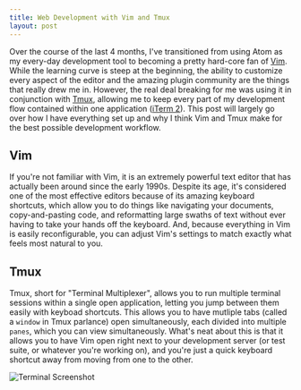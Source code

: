 ```yaml
---
title: Web Development with Vim and Tmux
layout: post
---
```


Over the course of the last 4 months, I've transitioned from using Atom as my every-day development tool to becoming a pretty hard-core fan of [Vim](http://www.vim.org/). While the learning curve is steep at the beginning, the ability to customize every aspect of the editor and the amazing plugin community are the things that really drew me in.  However, the real deal breaking for me was using it in conjunction with [Tmux](http://tmux.sourceforge.net/), allowing me to keep every part of my development flow contained within one application ([iTerm 2](http://iterm2.com/)).  This post will largely go over how I have everything set up and why I think Vim and Tmux make for the best possible development workflow.

## Vim

If you're not familiar with Vim, it is an extremely powerful text editor that has actually been around since the early 1990s.  Despite its age, it's considered one of the most effective editors because of its amazing keyboard shortcuts, which allow you to do things like navigating your documents, copy-and-pasting code, and reformatting large swaths of text without ever having to take your hands off the keyboard.  And, because everything in Vim is easily reconfigurable, you can adjust Vim's settings to match exactly what feels most natural to you.

## Tmux

Tmux, short for "Terminal Multiplexer", allows you to run multiple terminal sessions within a single open application, letting you jump between them easily with keyboad shortcuts.  This allows you to have mutliple tabs (called a `window` in Tmux parlance) open simultaneously, each divided into multiple `panes`, which you can view simultaneously.  What's neat about this is that it allows you to have Vim open right next to your development server (or test suite, or whatever you're working on), and you're just a quick keyboard shortcut away from moving from one to the other.

![Terminal Screenshot](http://cl.ly/Yxch/Screen%20Shot%202014-12-14%20at%2012.57.37%20PM.png)
